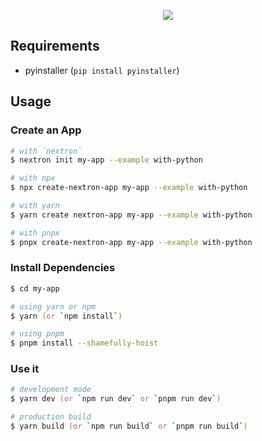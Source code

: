 <p align="center"><img src="https://i.imgur.com/1hAUjRY.png"></p>

## Requirements

- pyinstaller (`pip install pyinstaller`)

## Usage

### Create an App

```zsh
# with `nextron`
$ nextron init my-app --example with-python

# with npx
$ npx create-nextron-app my-app --example with-python

# with yarn
$ yarn create nextron-app my-app --example with-python

# with pnpx
$ pnpx create-nextron-app my-app --example with-python
```

### Install Dependencies

```zsh
$ cd my-app

# using yarn or npm
$ yarn (or `npm install`)

# using pnpm
$ pnpm install --shamefully-hoist
```

### Use it

```zsh
# development mode
$ yarn dev (or `npm run dev` or `pnpm run dev`)

# production build
$ yarn build (or `npm run build` or `pnpm run build`)
```

